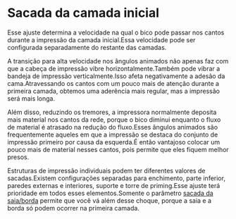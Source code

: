 Sacada da camada inicial
====
Esse ajuste determina a velocidade na qual o bico pode passar nos cantos durante a impressão da camada inicial.Essa velocidade pode ser configurada separadamente do restante das camadas.

A transição para alta velocidade nos ângulos animados não apenas faz com que a cabeça de impressão vibre horizontalmente.Também pode vibrar a bandeja de impressão verticalmente.Isso afeta negativamente a adesão da cama.Atravessando os cantos com um pouco mais de atenção durante a primeira camada, obtemos uma aderência mais regular, mas a impressão será mais longa.

Além disso, reduzindo os tremores, a impressora normalmente deposita mais material nos cantos da rede, porque o bico diminui enquanto o fluxo de material é atrasado na redução do fluxo.Esses ângulos animados são frequentemente aqueles em que a impressão se destaca do conjunto de impressão primeiro por causa da esquerda.É então vantajoso colocar um pouco mais de material nesses cantos, pois permite que eles fiquem melhor presos.

Estruturas de impressão individuais podem ter diferentes valores de sacadas.Existem configurações separadas para enchimento, parte inferior, paredes externas e interiores, suporte e torre de priming.Esse ajuste terá prioridade em todos esses elementos.Somente o parâmetro [sacada da saia/borda](jerk_skirt_brim.md) permite que você vá além desse choque, porque a saia e a borda só podem ocorrer na primeira camada.